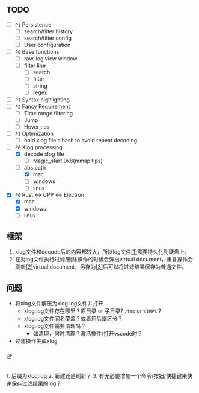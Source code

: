 ## TODO

- [ ] `P1` Persistence
  - [ ] search/filter history
  - [ ] search/filter config
  - [ ] User configuration
- [ ] `P0`  Base functions
  - [ ] raw-log view window
  - [ ] filter line
    - [ ] search
    - [ ] filter
    - [ ] string
    - [ ] regex
- [ ] `P1` Syntax highlighting
- [ ] `P2` Fancy Requirement
  - [ ] Time range filtering
  - [ ] Jump
  - [ ] Hover tips
- [ ] `P1` Optimization
  - [ ] hold xlog file's hash to avoid repeat decoding
- [ ] `P0` Xlog processing
  - [x] decode xlog file 
    - [ ] Magic_start 0x8(mmap tips)
  - [ ] abs path
    - [x] mac
    - [ ] windows
    - [ ] linux
- [x] `P0` Rust ↔ CPP ↔ Electron
  - [x] mac
  - [x] windows
  - [ ] linux

## 框架
1. xlog文件和decode后的内容都较大，所以log文件[[1]](#1)需要持久化到硬盘上。
2. 在对log文件执行过滤/删除操作的时候会弹出virtual document，重复操作会刷新[[2]](#2)virtual document，另存为[[3]](#3)后可以将过滤结果保存为普通文件。

## 问题
- 将xlog文件解压为xlog.log文件并打开
  - xlog.log文件存在哪里？原目录 or 子目录? `/tmp` or `%TMP%` ?
  - xlog.log文件同名覆盖？或者用后缀区分？
  - xlog.log文件需要清理吗？
    - 如清理，何时清理？激活插件/打开vscode时？
- 过滤操作生成xlog

###### 注

<span id="1">1. 后缀为xlog.log
<span id="2">2. 新建还是刷新？
<span id="3">3. 有无必要增加一个命令/按钮/快捷键来快速保存过滤结果的log？
